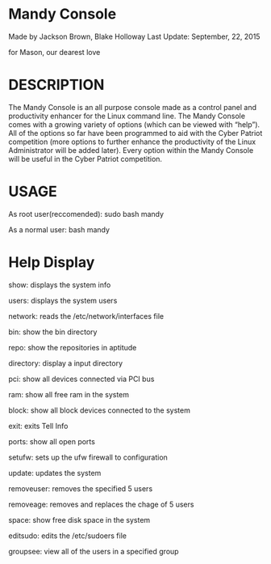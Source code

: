 
# Mandy Console

Made by Jackson Brown, Blake Holloway
Last Update: September, 22, 2015

for Mason, our dearest love

# DESCRIPTION

The Mandy Console is an all purpose console made as a control panel and productivity enhancer  for the Linux command line. The Mandy Console comes with a growing variety of options (which can be viewed with “help”). All of the options so far have been programmed to aid with the Cyber Patriot competition (more options to further enhance the productivity of the Linux Administrator will be added later). Every option within the Mandy Console will be useful in the Cyber Patriot competition.


# USAGE

As root user(reccomended):
sudo bash mandy

As a normal user:
bash mandy


# Help Display

show: displays the system info 

users: displays the system users 

network: reads the /etc/network/interfaces file

bin: show the bin directory 

repo: show the repositories in aptitude 

directory: display a input directory 

pci: show all devices connected via PCI bus 

ram: show all free ram in the system 

block: show all block devices connected to the system 

exit: exits Tell Info 

ports: show all open ports 

setufw: sets up the ufw firewall to configuration 

update: updates the system 

removeuser: removes the specified 5 users 

removeage: removes and replaces the chage of 5 users 

space: show free disk space in the system 

editsudo: edits the /etc/sudoers file 

groupsee: view all of the users in a specified group 
